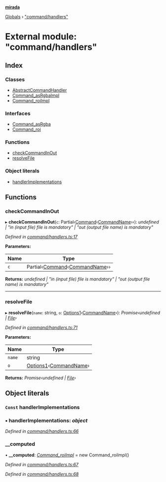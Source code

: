 **[mirada](../README.md)**

[Globals](../README.md) › ["command/handlers"](_command_handlers_.md)

# External module: "command/handlers"

## Index

### Classes

* [AbstractCommandHandler](../classes/_command_handlers_.abstractcommandhandler.md)
* [Command_asRgbaImpl](../classes/_command_handlers_.command_asrgbaimpl.md)
* [Command_roiImpl](../classes/_command_handlers_.command_roiimpl.md)

### Interfaces

* [Command_asRgba](../interfaces/_command_handlers_.command_asrgba.md)
* [Command_roi](../interfaces/_command_handlers_.command_roi.md)

### Functions

* [checkCommandInOut](_command_handlers_.md#checkcommandinout)
* [resolveFile](_command_handlers_.md#resolvefile)

### Object literals

* [handlerImplementations](_command_handlers_.md#const-handlerimplementations)

## Functions

###  checkCommandInOut

▸ **checkCommandInOut**(`c`: Partial‹[Command](../interfaces/_command_types_.command.md)‹[CommandName](../enums/_command_types_.commandname.md)››): *undefined | "in (input file) file is mandatory" | "out (output file name) is mandatory"*

*Defined in [command/handlers.ts:17](https://github.com/cancerberoSgx/mirada/blob/eecc091/mirada/src/command/handlers.ts#L17)*

**Parameters:**

Name | Type |
------ | ------ |
`c` | Partial‹[Command](../interfaces/_command_types_.command.md)‹[CommandName](../enums/_command_types_.commandname.md)›› |

**Returns:** *undefined | "in (input file) file is mandatory" | "out (output file name) is mandatory"*

___

###  resolveFile

▸ **resolveFile**(`name`: string, `o`: [Options1](../interfaces/_command_types_.options1.md)‹[CommandName](../enums/_command_types_.commandname.md)›): *Promise‹undefined | [File](../classes/_file_.file.md)›*

*Defined in [command/handlers.ts:71](https://github.com/cancerberoSgx/mirada/blob/eecc091/mirada/src/command/handlers.ts#L71)*

**Parameters:**

Name | Type |
------ | ------ |
`name` | string |
`o` | [Options1](../interfaces/_command_types_.options1.md)‹[CommandName](../enums/_command_types_.commandname.md)› |

**Returns:** *Promise‹undefined | [File](../classes/_file_.file.md)›*

## Object literals

### `Const` handlerImplementations

### ▪ **handlerImplementations**: *object*

*Defined in [command/handlers.ts:66](https://github.com/cancerberoSgx/mirada/blob/eecc091/mirada/src/command/handlers.ts#L66)*

###  __computed

• **__computed**: *[Command_roiImpl](../classes/_command_handlers_.command_roiimpl.md)* =  new Command_roiImpl()

*Defined in [command/handlers.ts:67](https://github.com/cancerberoSgx/mirada/blob/eecc091/mirada/src/command/handlers.ts#L67)*

*Defined in [command/handlers.ts:68](https://github.com/cancerberoSgx/mirada/blob/eecc091/mirada/src/command/handlers.ts#L68)*